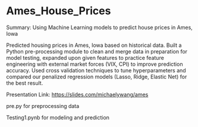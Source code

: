 # Ames_House_Prices
Summary: Using Machine Learning models to predict house prices in Ames, Iowa

Predicted housing prices in Ames, Iowa based on historical data. Built a Python pre-processing module to clean and merge data in preparation for model testing, expanded upon given features to practice feature engineering with external market forces (VIX, CPI) to improve prediction accuracy. Used cross validation techniques to tune hyperparameters and compared our penalized regression models (Lasso, Ridge, Elastic Net) for the best result.

Presentation Link: https://slides.com/michaelywang/ames

pre.py for preprocessing data

Testing1.pynb for modeling and prediction
